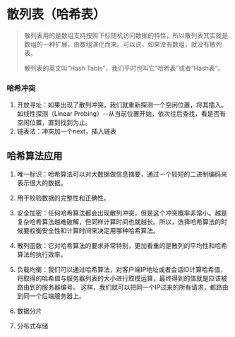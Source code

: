 # 散列表（哈希表）

> 散列表用的是数组支持按照下标随机访问数据的特性，所以散列表其实就是数组的一种扩展，由数组演化而来。可以说，如果没有数组，就没有散列表。
>
> 散列表的英文叫“Hash Table”，我们平时也叫它“哈希表”或者“Hash表“。



### 哈希冲突

1. 开放寻址：如果出现了散列冲突，我们就重新探测一个空闲位置，将其插入。如线性探测（Linear Probing）--从当前位置开始，依次往后查找，看是否有空闲位置，直到找到为止。
2. 链表法：冲突加一个next，插入链表





## 哈希算法应用

1. 唯一标识：哈希算法可以对大数据做信息摘要，通过一个较短的二进制编码来表示很大的数据。

2. 用于校验数据的完整性和正确性。

3. 安全加密：任何哈希算法都会出现散列冲突，但是这个冲突概率非常小。越是复杂哈希算法越难破解，但同样计算时间也就越长。所以，选择哈希算法的时候要权衡安全性和计算时间来决定用哪种哈希算法。
4. 散列函数：它对哈希算法的要求非常特别，更加看重的是散列的平均性和哈希算法的执行效率。
5. 负载均衡：我们可以通过哈希算法，对客户端IP地址或者会话ID计算哈希值，将取得的哈希值与服务器列表的大小进行取模运算，最终得到的值就是应该被路由到的服务器编号。 这样，我们就可以把同一个IP过来的所有请求，都路由到同一个后端服务器上。
6. 数据分片
7. 分布式存储





